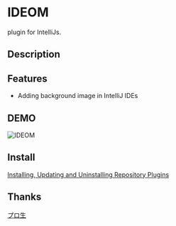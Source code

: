 IDEOM
==========
plugin for IntelliJs.

## Description

## Features
* Adding background image in IntelliJ IDEs

## DEMO
![IDEOM](https://cloud.githubusercontent.com/assets/9996150/5455248/42f9ad50-857d-11e4-8517-ad98b659e02d.png)

## Install
[Installing, Updating and Uninstalling Repository Plugins](https://www.jetbrains.com/idea/help/installing-updating-and-uninstalling-repository-plugins.html)

## Thanks
[プロ生](http://pronama.azurewebsites.net/pronama/)